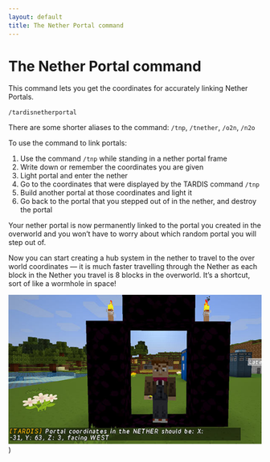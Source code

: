```yaml
---
layout: default
title: The Nether Portal command
---
```


# The Nether Portal command

This command lets you get the coordinates for accurately linking Nether Portals.

    /tardisnetherportal

There are some shorter aliases to the command: `/tnp`, `/tnether`, `/o2n`, `/n2o`

To use the command to link portals:

1. Use the command `/tnp` while standing in a nether portal frame
2. Write down or remember the coordinates you are given
3. Light portal and enter the nether
4. Go to the coordinates that were displayed by the TARDIS command `/tnp`
5. Build another portal at those coordinates and light it
6. Go back to the portal that you stepped out of in the nether, and destroy the portal

Your nether portal is now permanently linked to the portal you created in the overworld and you won’t have to worry
about which random portal you will step out of.

Now you can start creating a hub system in the nether to travel to the over world coordinates — it is much faster
travelling through the Nether as each block in the Nether you travel is 8 blocks in the overworld. It’s a shortcut, sort
of like a wormhole in space!

![Nether Portal](/images/docs/tardisnp.jpg))

